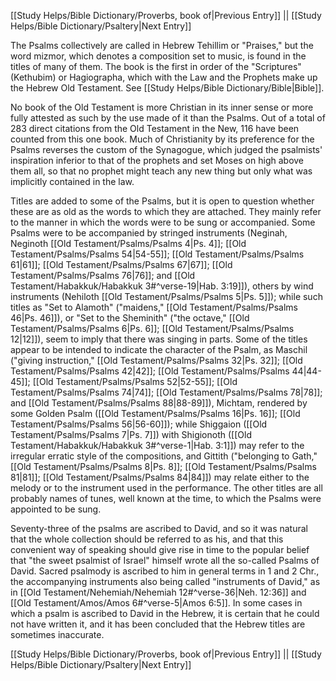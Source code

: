 [[Study Helps/Bible Dictionary/Proverbs, book of|Previous Entry]]  ||  [[Study Helps/Bible Dictionary/Psaltery|Next Entry]]

 The Psalms collectively are called in Hebrew Tehillim or "Praises," but the word mizmor, which denotes a composition set to music, is found in the titles of many of them. The book is the first in order of the "Scriptures" (Kethubim) or Hagiographa, which with the Law and the Prophets make up the Hebrew Old Testament. See [[Study Helps/Bible Dictionary/Bible|Bible]].

 No book of the Old Testament is more Christian in its inner sense or more fully attested as such by the use made of it than the Psalms. Out of a total of 283 direct citations from the Old Testament in the New, 116 have been counted from this one book. Much of Christianity by its preference for the Psalms reverses the custom of the Synagogue, which judged the psalmists' inspiration inferior to that of the prophets and set Moses on high above them all, so that no prophet might teach any new thing but only what was implicitly contained in the law.

 Titles are added to some of the Psalms, but it is open to question whether these are as old as the words to which they are attached. They mainly refer to the manner in which the words were to be sung or accompanied. Some Psalms were to be accompanied by stringed instruments (Neginah, Neginoth [[Old Testament/Psalms/Psalms 4|Ps. 4]]; [[Old Testament/Psalms/Psalms 54|54-55]]; [[Old Testament/Psalms/Psalms 61|61]]; [[Old Testament/Psalms/Psalms 67|67]]; [[Old Testament/Psalms/Psalms 76|76]]; and [[Old Testament/Habakkuk/Habakkuk 3#^verse-19|Hab. 3:19]]), others by wind instruments (Nehiloth [[Old Testament/Psalms/Psalms 5|Ps. 5]]); while such titles as "Set to Alamoth" ("maidens," [[Old Testament/Psalms/Psalms 46|Ps. 46]]), or "Set to the Sheminith" ("the octave," [[Old Testament/Psalms/Psalms 6|Ps. 6]]; [[Old Testament/Psalms/Psalms 12|12]]), seem to imply that there was singing in parts. Some of the titles appear to be intended to indicate the character of the Psalm, as Maschil ("giving instruction," [[Old Testament/Psalms/Psalms 32|Ps. 32]]; [[Old Testament/Psalms/Psalms 42|42]]; [[Old Testament/Psalms/Psalms 44|44-45]]; [[Old Testament/Psalms/Psalms 52|52-55]]; [[Old Testament/Psalms/Psalms 74|74]]; [[Old Testament/Psalms/Psalms 78|78]]; and [[Old Testament/Psalms/Psalms 88|88-89]]), Michtam, rendered by some Golden Psalm ([[Old Testament/Psalms/Psalms 16|Ps. 16]]; [[Old Testament/Psalms/Psalms 56|56-60]]); while Shiggaion ([[Old Testament/Psalms/Psalms 7|Ps. 7]]) with Shigionoth ([[Old Testament/Habakkuk/Habakkuk 3#^verse-1|Hab. 3:1]]) may refer to the irregular erratic style of the compositions, and Gittith ("belonging to Gath," [[Old Testament/Psalms/Psalms 8|Ps. 8]]; [[Old Testament/Psalms/Psalms 81|81]]; [[Old Testament/Psalms/Psalms 84|84]]) may relate either to the melody or to the instrument used in the performance. The other titles are all probably names of tunes, well known at the time, to which the Psalms were appointed to be sung.

 Seventy-three of the psalms are ascribed to David, and so it was natural that the whole collection should be referred to as his, and that this convenient way of speaking should give rise in time to the popular belief that "the sweet psalmist of Israel" himself wrote all the so-called Psalms of David. Sacred psalmody is ascribed to him in general terms in 1 and 2 Chr., the accompanying instruments also being called "instruments of David," as in [[Old Testament/Nehemiah/Nehemiah 12#^verse-36|Neh. 12:36]] and [[Old Testament/Amos/Amos 6#^verse-5|Amos 6:5]]. In some cases in which a psalm is ascribed to David in the Hebrew, it is certain that he could not have written it, and it has been concluded that the Hebrew titles are sometimes inaccurate.

[[Study Helps/Bible Dictionary/Proverbs, book of|Previous Entry]]  ||  [[Study Helps/Bible Dictionary/Psaltery|Next Entry]]